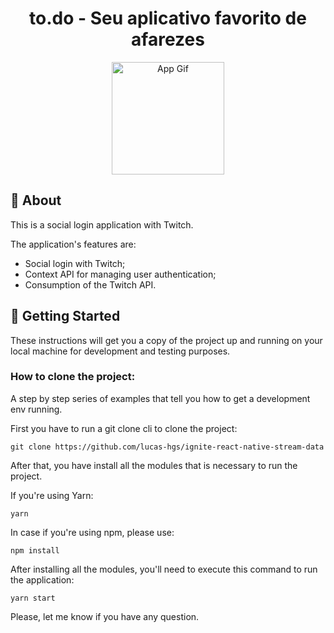 <h1 align="center">to.do - Seu aplicativo favorito de afarezes</h1>

<div align="center">

<img width="180" src="./assets/app.gif" alt="App Gif">

</div>

## 🧐 About <a name = "about"></a>

This is a social login application with Twitch.

The application's features are:

- Social login with Twitch;
- Context API for managing user authentication;
- Consumption of the Twitch API.

## 🏁 Getting Started <a name = "getting_started"></a>

These instructions will get you a copy of the project up and running on your local machine for development and testing purposes.

### How to clone the project:

A step by step series of examples that tell you how to get a development env running.

First you have to run a git clone cli to clone the project: 

```
git clone https://github.com/lucas-hgs/ignite-react-native-stream-data
```

After that, you have install all the modules that is necessary to run the project.

If you're using Yarn:

```
yarn
```

In case if you're using npm, please use:

```
npm install
```

After installing all the modules, you'll need to execute this command to run the application:


```
yarn start
```

Please, let me know if you have any question.